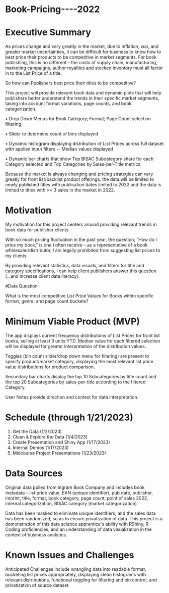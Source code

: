 # Book-Pricing----2022

# Executive Summary

  As prices change and vary greatly in the market, due to inflation, war, and greater market uncertainties, it can be difficult for business to know how to best price their products to be competitive in market segments. For book publishing, this is no different – the costs of supply chain, manufacturing, marketing campaigns, author royalties and stocked inventory must all factor in to the List Price of a title.


  So how can Publishers best price their titles to be competitive?


  This project will provide relevant book data and dynamic plots that will help publishers better understand the trends in their specific market segments, taking into account format variations, page counts, and book categorization.

•	Drop Down Menus for Book Category; Format; Page Count selection filtering

•	Slider to determine count of bins displayed

•	Dynamic histogram displaying distribution of List Prices across full dataset with applied input filters -- Median values displayed

•	Dynamic bar charts that show Top BISAC Subcategory share for each Category selected and Top Categories by Sales-per-Title metrics.


  Because the market is always changing and pricing strategies can vary greatly for front list/backlist product offerings, the data will be limited to newly published titles with publication dates limited to 2022 and the data is limited to titles with  >= 3 sales in the market in 2022.



# Motivation

  My motivation for this project centers around providing relevant trends in book data for publisher clients. 

  With so much pricing fluctuation in the past year, the question, “How do I price my book,” is one I often receive – as a representative of a book wholesaler/distributor, I am legally prohibited from suggesting list prices to my clients.

  By providing relevant statistics, data visuals, and filters for title and category specifications, I can help client publishers answer this question (...and increase client data literacy).
  
  
#Data Question

  What is the most competitive List Price Values for Books within specific format, genre, and page count buckets? 

# Minimum Viable Product (MVP)

  The app displays current frequency distributions of List Prices for front list books, selling at least 3 units YTD. Median value for each filtered selection will be displayed for greater interpretation of the distribution values. 

  Toggles (bin count slider/drop down menu for filtering) are present to specify product/market category, displaying the most relevant list price value distributions for product comparison.

  Secondary bar charts display the top 10 Subcategories by title count and the top 20 Subcategories by sales-per-title according to the filtered Category. 

  User Notes provide direction and context for data interpretation. 







#  Schedule (through 1/21/2023)

1.	Get the Data (1/2/2023)
2.	Clean & Explore the Data (1/4/2023)
3.	Create Presentation and Shiny App (1/17/2023)
4.	Internal Demos (1/17/2023)
5.	Midcourse Project Presentations (1/23/2023)

#  Data Sources

  Original data pulled from Ingram Book Company and includes book metadata – list price value, EAN (unique identifier), pub date, publisher, imprint, title, format, book category, page count, point of sales 2022, internal categorization, BISAC category (market categorization)
  
  Data has been masked to eliminate unique identifiers, and the sales data has been randomized, so as to ensure privatization of data. This project is a demonstration of this data science apprentice's ability with RShiny, R Coding proficiencies, and an understanding of data visualization in the context of business analytics. 

#  Known Issues and Challenges

  Anticipated Challenges include wrangling data into readable format, bucketing list prices appropriately, displaying clean histograms with relevant distributions, functional toggling for filtering and bin control, and privatization of source dataset.
